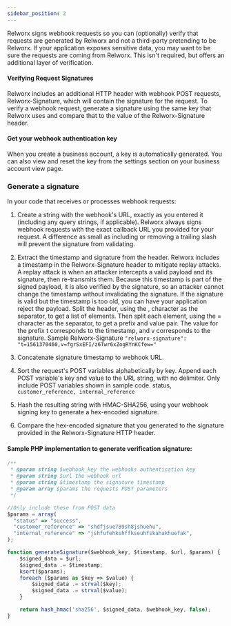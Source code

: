 ```yaml
---
sidebar_position: 2
---
```


Relworx signs webhook requests so you can (optionally) verify that requests are generated by Relworx and not a third-party pretending to be Relworx. If your application exposes sensitive data, you may want to be sure the requests are coming from Relworx. This isn't required, but offers an additional layer of verification.

#### Verifying Request Signatures
Relworx includes an additional HTTP header with webhook POST requests, Relworx-Signature, which will contain the signature for the request. To verify a webhook request, generate a signature using the same key that Relworx uses and compare that to the value of the Relworx-Signature header.

#### Get your webhook authentication key
When you create a business account, a key is automatically generated. You can also view and reset the key from the settings section on your business account view page.

### Generate a signature
In your code that receives or processes webhook requests:

1.  Create a string with the webhook's URL, exactly as you entered it (including any query strings, if applicable). Relworx always signs webhook requests with the exact callback URL you provided for your request. A difference as small as including or removing a trailing slash will prevent the signature from validating.

2.  Extract the timestamp and signature from the header. Relworx includes a timestamp in the Relworx-Signature header to mitigate replay attacks. A replay attack is when an attacker intercepts a valid payload and its signature, then re-transmits them. Because this timestamp is part of the signed payload, it is also verified by the signature, so an attacker cannot change the timestamp without invalidating the signature. If the signature is valid but the timestamp is too old, you can have your application reject the payload. Split the header, using the , character as the separator, to get a list of elements. Then split each element, using the = character as the separator, to get a prefix and value pair. The value for the prefix t corresponds to the timestamp, and v corresponds to the signature. Sample Relworx-Signature `"relworx-signature": "t=1561370460,v=fgrSxEFI/z6Twr6xZogRYnKCfew="`

3.  Concatenate signature timestamp to webhook URL.

4.  Sort the request's POST variables alphabetically by key. Append each POST variable's key and value to the URL string, with no delimiter. Only include POST variables shown in sample code. status, `customer_reference, internal_reference`

5. Hash the resulting string with HMAC-SHA256, using your webhook signing key to generate a hex-encoded signature.

6. Compare the hex-encoded signature that you generated to the signature provided in the Relworx-Signature HTTP header.


#### Sample PHP implementation to generate verification signature:

```js
/**
 * @param string $webhook_key the webhooks authentication key
 * @param string $url the webhook url
 * @param string $timestamp the signature timestamp
 * @param array $params the requests POST parameters
 */

//Only include these from POST data
$params = array(
  "status" => "success",
  "customer_reference" => "shdfjsue789sh8jshuehu",
  "internal_reference" => "jshfufehkshffkseuhfskahakhuefak",
);

function generateSignature($webhook_key, $timestamp, $url, $params) {
    $signed_data = $url;
    $signed_data .= $timestamp;
    ksort($params);
    foreach ($params as $key => $value) {
        $signed_data .= strval($key);
        $signed_data .= strval($value);
    }

    return hash_hmac('sha256', $signed_data, $webhook_key, false);
}
```
